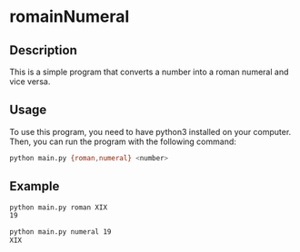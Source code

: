 # romainNumeral

## Description
This is a simple program that converts a number into a roman numeral and vice versa.

## Usage
To use this program, you need to have python3 installed on your computer.
Then, you can run the program with the following command:
```bash
python main.py {roman,numeral} <number>
```

## Example
```bash
python main.py roman XIX
19
```
```bash
python main.py numeral 19
XIX
```